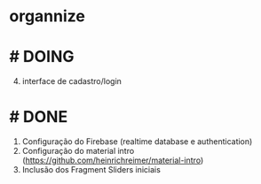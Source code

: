 # organnize

# # DOING
4) interface de cadastro/login


# # DONE
1) Configuração do Firebase (realtime database e authentication)
2) Configuração do material intro (https://github.com/heinrichreimer/material-intro)
3) Inclusão dos Fragment Sliders iniciais